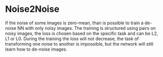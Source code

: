 # Noise2Noise

If the noise of some images is zero-mean, than is possible to train a de-noise NN with only noisy images. The training is structured using pairs on noisy images, the loss is chosen based on the specific task and can be L2, L1 or L0. During the training the loss will not decrease, the task of transforming one noise to another is impossible, but the network will still learn how to de-noise images.
